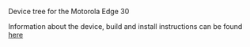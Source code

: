 Device tree for the Motorola Edge 30

Information about the device, build and install instructions can be found [here](http://wiki.lineageos.org/devices/dubai/)
